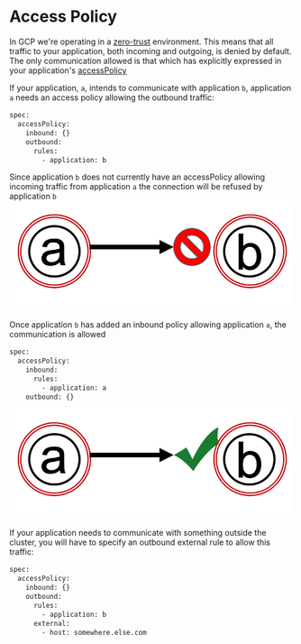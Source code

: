 # Access Policy

In GCP we're operating in a [zero-trust](zero-trust.md) environment.
This means that all traffic to your application, both incoming and outgoing, is denied by default.
The only communication allowed is that which has explicitly expressed in your application's [accessPolicy](https://doc.nais.io/nais-application/manifest)

If your application, `a`, intends to communicate with application `b`, application `a` needs an access policy allowing the outbound traffic:
```
spec:
  accessPolicy:
    inbound: {}
    outbound: 
      rules:
        - application: b
```

Since application `b` does not currently have an accessPolicy allowing incoming traffic from application `a` the connection will be refused by application `b`
![](./_media/accesspolicy-1.png)

Once application `b` has added an inbound policy allowing application `a`, the communication is allowed
```
spec:
  accessPolicy:
    inbound:
      rules:
        - application: a
    outbound: {}
```
![](./_media/accesspolicy-2.png)

If your application needs to communicate with something outside the cluster, you will have to specify an outbound external rule to allow this traffic:

```
spec:
  accessPolicy:
    inbound: {}
    outbound: 
      rules:
        - application: b
      external:
        - host: somewhere.else.com
```
